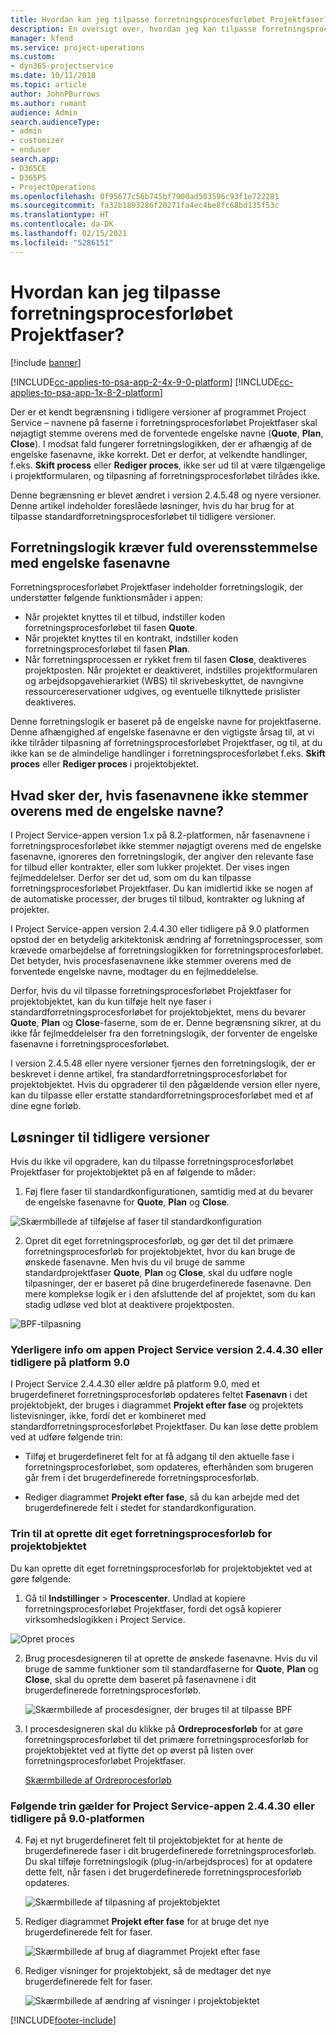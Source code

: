 ```yaml
---
title: Hvordan kan jeg tilpasse forretningsprocesforløbet Projektfaser?
description: En oversigt over, hvordan jeg kan tilpasse forretningsprocesforløbet Projektfaser.
manager: kfend
ms.service: project-operations
ms.custom:
- dyn365-projectservice
ms.date: 10/11/2018
ms.topic: article
author: JohnPBurrows
ms.author: rumant
audience: Admin
search.audienceType:
- admin
- customizer
- enduser
search.app:
- D365CE
- D365PS
- ProjectOperations
ms.openlocfilehash: 0f95677c56b745bf7900ad503596c93f1e722281
ms.sourcegitcommit: fa32b1893286f20271fa4ec4be8fc68bd135f53c
ms.translationtype: HT
ms.contentlocale: da-DK
ms.lasthandoff: 02/15/2021
ms.locfileid: "5286151"
---
```

# <a name="how-do-i-customize-the-project-stages-business-process-flow"></a>Hvordan kan jeg tilpasse forretningsprocesforløbet Projektfaser?

[!include [banner](../includes/psa-now-project-operations.md)]

[!INCLUDE[cc-applies-to-psa-app-2-4x-9-0-platform](../includes/cc-applies-to-psa-app-2-4x-9-0-platform.md)]
[!INCLUDE[cc-applies-to-psa-app-1x-8-2-platform](../includes/cc-applies-to-psa-app-1x-8-2-platform.md)]

Der er et kendt begrænsning i tidligere versioner af programmet Project Service – navnene på faserne i forretningsprocesforløbet Projektfaser skal nøjagtigt stemme overens med de forventede engelske navne (**Quote**, **Plan**, **Close**). I modsat fald fungerer forretningslogikken, der er afhængig af de engelske fasenavne, ikke korrekt. Det er derfor, at velkendte handlinger, f.eks. **Skift process** eller **Rediger proces**, ikke ser ud til at være tilgængelige i projektformularen, og tilpasning af forretningsprocesforløbet tilrådes ikke. 

Denne begrænsning er blevet ændret i version 2.4.5.48 og nyere versioner. Denne artikel indeholder foreslåede løsninger, hvis du har brug for at tilpasse standardforretningsprocesforløbet til tidligere versioner.  

## <a name="business-logic-requires-an-exact-match-with-english-stage-names"></a>Forretningslogik kræver fuld overensstemmelse med engelske fasenavne

Forretningsprocesforløbet Projektfaser indeholder forretningslogik, der understøtter følgende funktionsmåder i appen:
- Når projektet knyttes til et tilbud, indstiller koden forretningsprocesforløbet til fasen **Quote**.
- Når projektet knyttes til en kontrakt, indstiller koden forretningsprocesforløbet til fasen **Plan**.
- Når forretningsprocessen er rykket frem til fasen **Close**, deaktiveres projektposten. Når projektet er deaktiveret, indstilles projektformularen og arbejdsopgavehierarkiet (WBS) til skrivebeskyttet, de navngivne ressourcereservationer udgives, og eventuelle tilknyttede prislister deaktiveres.

Denne forretningslogik er baseret på de engelske navne for projektfaserne. Denne afhængighed af engelske fasenavne er den vigtigste årsag til, at vi ikke tilråder tilpasning af forretningsprocesforløbet Projektfaser, og til, at du ikke kan se de almindelige handlinger i forretningsprocesforløbet f.eks. **Skift proces** eller **Rediger proces** i projektobjektet.

## <a name="what-happens-if-the-stage-names-dont-match-the-english-names"></a>Hvad sker der, hvis fasenavnene ikke stemmer overens med de engelske navne?

I Project Service-appen version 1.x på 8.2-platformen, når fasenavnene i forretningsprocesforløbet ikke stemmer nøjagtigt overens med de engelske fasenavne, ignoreres den forretningslogik, der angiver den relevante fase for tilbud eller kontrakter, eller som lukker projektet. Der vises ingen fejlmeddelelser. Derfor ser det ud, som om du kan tilpasse forretningsprocesforløbet Projektfaser. Du kan imidlertid ikke se nogen af de automatiske processer, der bruges til tilbud, kontrakter og lukning af projekter.

I Project Service-appen version 2.4.4.30 eller tidligere på 9.0 platformen opstod der en betydelig arkitektonisk ændring af forretningsprocesser, som krævede omarbejdelse af forretningslogikken for forretningsprocesforløbet. Det betyder, hvis procesfasenavnene ikke stemmer overens med de forventede engelske navne, modtager du en fejlmeddelelse. 

Derfor, hvis du vil tilpasse forretningsprocesforløbet Projektfaser for projektobjektet, kan du kun tilføje helt nye faser i standardforretningsprocesforløbet for projektobjektet, mens du bevarer **Quote**, **Plan** og **Close**-faserne, som de er. Denne begrænsning sikrer, at du ikke får fejlmeddelelser fra den forretningslogik, der forventer de engelske fasenavne i forretningsprocesforløbet.

I version 2.4.5.48 eller nyere versioner fjernes den forretningslogik, der er beskrevet i denne artikel, fra standardforretningsprocesforløbet for projektobjektet. Hvis du opgraderer til den pågældende version eller nyere, kan du tilpasse eller erstatte standardforretningsprocesforløbet med et af dine egne forløb. 

## <a name="workarounds-for-earlier-versions"></a>Løsninger til tidligere versioner

Hvis du ikke vil opgradere, kan du tilpasse forretningsprocesforløbet Projektfaser for projektobjektet på en af følgende to måder:

1. Føj flere faser til standardkonfigurationen, samtidig med at du bevarer de engelske fasenavne for **Quote**, **Plan** og **Close**.


![Skærmbillede af tilføjelse af faser til standardkonfiguration](media/FAQ-Customize-BPF-1.png)
 
2. Opret dit eget forretningsprocesforløb, og gør det til det primære forretningsprocesforløb for projektobjektet, hvor du kan bruge de ønskede fasenavne. Men hvis du vil bruge de samme standardprojektfaser **Quote**, **Plan** og **Close**, skal du udføre nogle tilpasninger, der er baseret på dine brugerdefinerede fasenavne. Den mere komplekse logik er i den afsluttende del af projektet, som du kan stadig udløse ved blot at deaktivere projektposten.

![BPF-tilpasning](media/FAQ-Customize-BPF-2.png)

### <a name="additional-considerations-for-project-service-app-version-24430-or-earlier-on-platform-90"></a>Yderligere info om appen Project Service version 2.4.4.30 eller tidligere på platform 9.0

I Project Service 2.4.4.30 eller ældre på platform 9.0, med et brugerdefineret forretningsprocesforløb opdateres feltet **Fasenavn** i det projektobjekt, der bruges i diagrammet **Projekt efter fase** og projektets listevisninger, ikke, fordi det er kombineret med standardforretningsprocesforløbet Projektfaser. Du kan løse dette problem ved at udføre følgende trin:

- Tilføj et brugerdefineret felt for at få adgang til den aktuelle fase i forretningsprocesforløbet, som opdateres, efterhånden som brugeren går frem i det brugerdefinerede forretningsprocesforløb.

- Rediger diagrammet **Projekt efter fase**, så du kan arbejde med det brugerdefinerede felt i stedet for standardkonfiguration.

### <a name="steps-to-create-your-own-business-process-flow-for-the-project-entity"></a>Trin til at oprette dit eget forretningsprocesforløb for projektobjektet

Du kan oprette dit eget forretningsprocesforløb for projektobjektet ved at gøre følgende:

1. Gå til **Indstillinger** > **Procescenter**. Undlad at kopiere forretningsprocesforløbet Projektfaser, fordi det også kopierer virksomhedslogikken i Project Service.

  ![Opret proces](media/FAQ-Customize-BPF-3.png)

2. Brug procesdesigneren til at oprette de ønskede fasenavne. Hvis du vil bruge de samme funktioner som til standardfaserne for **Quote**, **Plan** og **Close**, skal du oprette dem baseret på fasenavnene i dit brugerdefinerede forretningsprocesforløb.

   ![Skærmbillede af procesdesigner, der bruges til at tilpasse BPF](media/FAQ-Customize-BPF-4.png) 

3. I procesdesigneren skal du klikke på **Ordreprocesforløb** for at gøre forretningsprocesforløbet til det primære forretningsprocesforløb for projektobjektet ved at flytte det op øverst på listen over forretningsprocesforløbet Projektfaser.


   [Skærmbillede af Ordreprocesforløb](media/FAQ-Customize-BPF-5-720.png)

### <a name="the-following-steps-apply-to-project-service-app-24430-or-earlier-on-the-90-platform"></a>Følgende trin gælder for Project Service-appen 2.4.4.30 eller tidligere på 9.0-platformen

4. Føj et nyt brugerdefineret felt til projektobjektet for at hente de brugerdefinerede faser i dit brugerdefinerede forretningsprocesforløb. Du skal tilføje forretningslogik (plug-in/arbejdsproces) for at opdatere dette felt, når fasen i det brugerdefinerede forretningsprocesforløb opdateres.

   ![Skærmbillede af tilpasning af projektobjektet](media/FAQ-Customize-BPF-6-720.png)

5. Rediger diagrammet **Projekt efter fase** for at bruge det nye brugerdefinerede felt for faser.

   ![Skærmbillede af brug af diagrammet Projekt efter fase](media/FAQ-Customize-BPF-7-720.png)

6. Rediger visninger for projektobjekt, så de medtager det nye brugerdefinerede felt for faser.

   ![Skærmbillede af ændring af visninger i projektobjektet](media/FAQ-Customize-BPF-8-720.png)



[!INCLUDE[footer-include](../includes/footer-banner.md)]